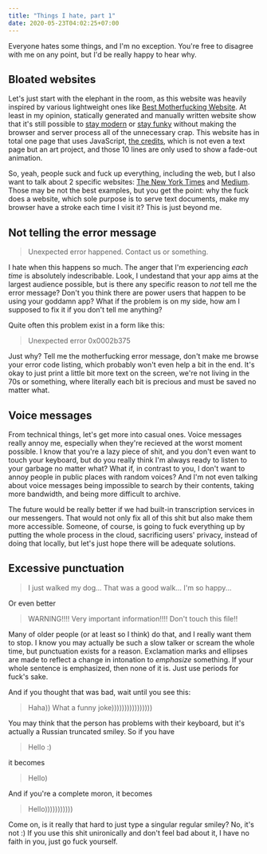```yaml
---
title: "Things I hate, part 1"
date: 2020-05-23T04:02:25+07:00
---
```


Everyone hates some things, and I'm no exception. You're free to
disagree with me on any point, but I'd be really happy to hear why.

## Bloated websites

Let's just start with the elephant in the room, as this website was
heavily inspired by various lightweight ones like [Best Motherfucking
Website]. At least in my opinion, statically generated and manually
written website show that it's still possible to [stay modern] or
[stay funky] without making the browser and server process all of the
unnecessary crap. This website has in total one page that uses
JavaScript, [the credits], which is not even a text page but an art
project, and those 10 lines are only used to show a fade-out
animation.

[Best Motherfucking Website]: https://bestmotherfucking.website/
[stay modern]: https://kirby.kevinson.org/blog/things-i-hate-part-1/
[stay funky]: https://curbie.kevinson.org/blog/things-i-hate-part-1/
[the credits]: /extra/credits/

So, yeah, people suck and fuck up everything, including the web, but I
also want to talk about 2 specific websites: [The New York Times] and
[Medium]. Those may be not the best examples, but you get the point:
why the fuck does a website, which sole purpose is to serve text
documents, make my browser have a stroke each time I visit it? This is
just beyond me.

[The New York Times]: https://www.nytimes.com/
[Medium]: https://medium.com/

## Not telling the error message

> Unexpected error happened. Contact us or something.

I hate when this happens so much. The anger that I'm experiencing
*each time* is absolutely indescribable. Look, I undestand that your
app aims at the largest audience possible, but is there any specific
reason to *not* tell me the error message? Don't you think there are
power users that happen to be using your goddamn app? What if the
problem is on my side, how am I supposed to fix it if you don't tell
me anything?

Quite often this problem exist in a form like this:

> Unexpected error 0x0002b375

Just why? Tell me the motherfucking error message, don't make me
browse your error code listing, which probably won't even help a bit
in the end. It's okay to just print a little bit more text on the
screen, we're not living in the 70s or something, where literally each
bit is precious and must be saved no matter what.

## Voice messages

From technical things, let's get more into casual ones. Voice messages
really annoy me, especially when they're recieved at the worst moment
possible. I know that you're a lazy piece of shit, and you don't even
want to touch your keyboard, but do you really think I'm always ready
to listen to your garbage no matter what? What if, in contrast to you,
I don't want to annoy people in public places with random voices? And
I'm not even talking about voice messages being impossible to search
by their contents, taking more bandwidth, and being more difficult to
archive.

The future would be really better if we had built-in transcription
services in our messengers. That would not only fix all of this shit
but also make them more accessible. Someone, of course, is going to
fuck everything up by putting the whole process in the cloud,
sacrificing users' privacy, instead of doing that locally, but let's
just hope there will be adequate solutions.

## Excessive punctuation

> I just walked my dog... That was a good walk... I'm so happy...

Or even better

> WARNING!!!! Very important information!!!! Don't touch this file!!

Many of older people (or at least so I think) do that, and I really
want them to stop. I know you may actually be such a slow talker or
scream the whole time, but punctuation exists for a reason.
Exclamation marks and ellipses are made to reflect a change in
intonation to *emphasize* something. If your whole sentence is
emphasized, then none of it is. Just use periods for fuck's sake.

And if you thought that was bad, wait until you see this:

> Haha)) What a funny joke))))))))))))))))

You may think that the person has problems with their keyboard, but
it's actually a Russian truncated smiley. So if you have

> Hello :)

it becomes

> Hello)

And if you're a complete moron, it becomes

> Hello)))))))))))

Come on, is it really that hard to just type a singular regular
smiley? No, it's not :) If you use this shit unironically and don't
feel bad about it, I have no faith in you, just go fuck yourself.
